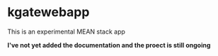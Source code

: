 # kgatewebapp
This is an experimental MEAN stack app

**I've not yet added the documentation and the proect is still ongoing**
